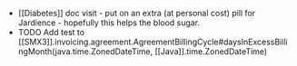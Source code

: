 - [[Diabetes]] doc visit - put on an extra (at personal cost) pill for Jardience - hopefully this helps the blood sugar.
- TODO Add test to [[SMX3]].invoicing.agreement.AgreementBillingCycle#daysInExcessBillingMonth(java.time.ZonedDateTime, [[Java]].time.ZonedDateTime)